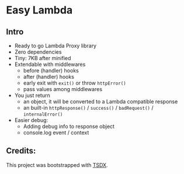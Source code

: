 # Easy Lambda

## Intro

- Ready to go Lambda Proxy library
- Zero dependencies
- Tiny: 7KB after minified
- Extendable with middlewares
  - before (handler) hooks
  - after (handler) hooks
  - early exit with `exit()` or throw `httpError()`
  - pass values among middlewares
- You just return
  - an object, it will be converted to a Lambda compatible response
  - an built-in `httpResponse()` / `success()` / `badRequest()` / `internalError()`
- Easier debug:
  - Adding debug info to response object
  - console.log event / context

## Credits:

This project was bootstrapped with [TSDX](https://github.com/jaredpalmer/tsdx).
